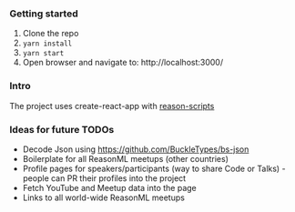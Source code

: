 ### Getting started

1. Clone the repo
2. `yarn install`
3. `yarn start`
4. Open browser and navigate to: http://localhost:3000/

### Intro

The project uses create-react-app with [reason-scripts](https://github.com/reasonml-community/reason-scripts)

### Ideas for future TODOs

* Decode Json using https://github.com/BuckleTypes/bs-json
* Boilerplate for all ReasonML meetups (other countries)
* Profile pages for speakers/participants (way to share Code or Talks) - people can PR their profiles into the project
* Fetch YouTube and Meetup data into the page
* Links to all world-wide ReasonML meetups
